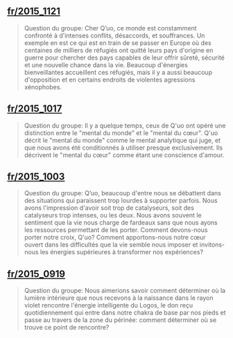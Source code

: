 ## [fr/2015_1121](fr/2015/2015_1121)


> Question du groupe: Cher Q’uo, ce monde est constamment confronté à d'intenses conflits, désaccords, et souffrances. Un exemple en est ce qui est en train de se passer en Europe où des centaines de milliers de réfugiés ont quitté leurs pays d'origine en guerre pour chercher des pays capables de leur offrir sûreté, sécurité et une nouvelle chance dans la vie. Beaucoup d'énergies bienveillantes accueillent ces réfugiés, mais il y a aussi beaucoup d'opposition et en certains endroits de violentes agressions xénophobes.

[<i class="fas fa-file-pdf"></i>](http://llresearch.org/transcripts/issues/2015_french/2015_1121.aspx) [<i class="fas fa-external-link-alt"></i>](http://llresearch.org/transcripts/issues/2015_french/2015_1121.aspx)
 

## [fr/2015_1017](fr/2015/2015_1017)


> Question du groupe: Il y a quelque temps, ceux de Q'uo ont opéré une distinction entre le "mental du monde" et le "mental du cœur". Q'uo décrit le "mental du monde" comme le mental analytique qui juge, et que nous avons été conditionnés à utiliser presque exclusivement. Ils décrivent le "mental du cœur" comme étant une conscience d'amour.

[<i class="fas fa-file-pdf"></i>](http://llresearch.org/transcripts/issues/2015_french/2015_1017.aspx) [<i class="fas fa-external-link-alt"></i>](http://llresearch.org/transcripts/issues/2015_french/2015_1017.aspx)
 

## [fr/2015_1003](fr/2015/2015_1003)


> Question du groupe: Q’uo, beaucoup d'entre nous se débattent dans des situations qui paraissent trop lourdes à supporter parfois. Nous avons l'impression d'avoir soit trop de catalyseurs, soit des catalyseurs trop intenses, ou les deux. Nous avons souvent le sentiment que la vie nous charge de fardeaux sans que nous ayons les ressources permettant de les porter. Comment devons-nous porter notre croix, Q'uo? Comment apportons-nous notre cœur ouvert dans les difficultés que la vie semble nous imposer et invitons-nous les énergies supérieures à transformer nos expériences?

[<i class="fas fa-file-pdf"></i>](http://llresearch.org/transcripts/issues/2015_french/2015_1003.aspx) [<i class="fas fa-external-link-alt"></i>](http://llresearch.org/transcripts/issues/2015_french/2015_1003.aspx)
 

## [fr/2015_0919](fr/2015/2015_0919)


> Question du groupe: Nous aimerions savoir comment déterminer où la lumière intérieure que nous recevons à la naissance dans le rayon violet rencontre l'énergie intelligente du Logos, le don reçu quotidiennement qui entre dans notre chakra de base par nos pieds et passe au travers de la zone du périnée: comment déterminer où se trouve ce point de rencontre?

[<i class="fas fa-file-pdf"></i>](http://llresearch.org/transcripts/issues/2015_french/2015_0919.aspx) [<i class="fas fa-external-link-alt"></i>](http://llresearch.org/transcripts/issues/2015_french/2015_0919.aspx)
 